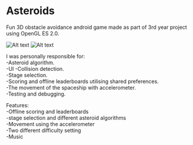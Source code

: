 # Asteroids

Fun 3D obstacle avoidance android game made as part of 3rd year project using OpenGL ES 2.0.   <br />

![Alt text](http://i.imgur.com/px3m3eO.png "Optional title")  ![Alt text](http://i.imgur.com/9h2sTye.png "Optional title")  <br />


I was personally responsible for: <br />
-Asteroid algorithm. <br />
-UI
-Collision detection. <br />
-Stage selection. <br />
-Scoring and offline leaderboards utilising shared preferences. <br />
-The movement of the spaceship with accelerometer. <br />
-Testing and debugging. <br />

Features: <br />
-Offline scoring and leaderboards <br />
-stage selection and different asteroid algorithms <br />
-Movement using the accelerometer <br />
-Two different difficulty setting <br />
-Music <br />


